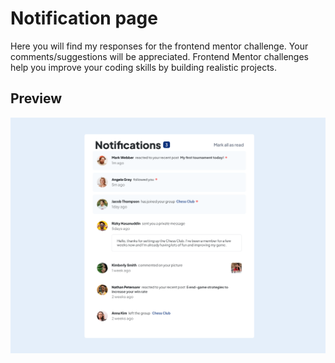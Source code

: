 # Notification page

Here you will find my responses for the frontend mentor challenge. Your comments/suggestions will be appreciated.
Frontend Mentor challenges help you improve your coding skills by building realistic projects. 

## Preview

![preview-img](./assets/notification-page-preview.png)